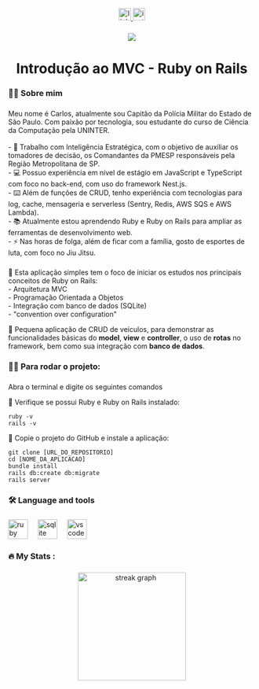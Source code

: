 <div align="center">
  <a href="www.linkedin.com/in/carlos-campanari" target="_blank">
    <img src="https://img.shields.io/static/v1?message=LinkedIn&logo=linkedin&label=&color=0077B5&logoColor=white&labelColor=&style=for-the-badge" height="25" alt="linkedin logo"  />
  </a>
  <a href="instagram.com/campanaricarlos" target="_blank">
    <img src="https://img.shields.io/static/v1?message=Instagram&logo=instagram&label=&color=E4405F&logoColor=white&labelColor=&style=for-the-badge" height="25" alt="instagram logo"  />
  </a>
</div>

###

<div align="center">
  <img src="https://visitor-badge.laobi.icu/badge?page_id=ccampa896.ccampa896&"  />
</div>

###

<h1 align="center">Introdução ao MVC - Ruby on Rails</h1>

###

<h3 align="left">👩‍💻  Sobre mim</h3>

###

<p align="left">Meu nome é Carlos, atualmente sou Capitão da Polícia Militar do Estado de São Paulo. Com paixão por tecnologia, sou estudante do curso de Ciência da Computação pela UNINTER.<br><br>- 🔭 Trabalho com Inteligência Estratégica, com o objetivo de auxiliar os tomadores de decisão, os Comandantes da PMESP responsáveis pela Região Metropolitana de SP.<br>- 💻 Possuo experiência em nível de estágio em JavaScript e TypeScript com foco no back-end, com uso do framework Nest.js.<br>- ⌨️ Além de funções de CRUD, tenho experiência com tecnologias para log, cache, mensageria e serverless (Sentry, Redis, AWS SQS e AWS Lambda).<br>- 📚 Atualmente estou aprendendo Ruby e Ruby on Rails para ampliar as ferramentas de desenvolvimento web.<br>- ⚡ Nas horas de folga, além de ficar com a família, gosto de esportes de luta, com foco no Jiu Jitsu.</p>

###

<p align="left">💎 Esta aplicação simples tem o foco de iniciar os estudos nos principais conceitos de Ruby on Rails:<br>- Arquitetura MVC<br>- Programação Orientada a Objetos<br>- Integração com banco de dados (SQLite)<br>- "convention over configuration"</p>

<p align="left">💎 Pequena aplicação de CRUD de veículos, para demonstrar as funcionalidades básicas do <strong>model</strong>, <strong>view</strong> e <strong>controller</strong>, o uso de <strong>rotas</strong> no framework, bem como sua integração com <strong>banco de dados</strong>.</p>

###

<h3 align="left">👩‍💻  Para rodar o projeto:</h3>

###

<p align="left">Abra o terminal e digite os seguintes comandos</p>

<p align="left">💎 Verifique se possui Ruby e Ruby on Rails instalado:</p>

```
ruby -v
rails -v
```

<p align="left">💎 Copie o projeto do GitHub e instale a aplicação:</p>

```
git clone [URL_DO_REPOSITORIO]
cd [NOME_DA_APLICACAO]
bundle install
rails db:create db:migrate
rails server
```

###

<h3 align="left">🛠 Language and tools</h3>

###

<div align="left">
  <img src="https://cdn.jsdelivr.net/gh/devicons/devicon/icons/ruby/ruby-plain-wordmark.svg" height="40" alt="ruby logo"  />
  <img width="12" />
  <img src="https://cdn.jsdelivr.net/gh/devicons/devicon/icons/sqlite/sqlite-original.svg" height="40" alt="sqlite logo"  />
  <img width="12" />
  <img src="https://cdn.jsdelivr.net/gh/devicons/devicon/icons/vscode/vscode-original.svg" height="40" alt="vscode logo"  />
</div>

###

<h3 align="left">🔥   My Stats :</h3>

###

<div align="center">
  <img src="https://streak-stats.demolab.com?user=ccampa896&locale=en&mode=daily&theme=dark&hide_border=false&border_radius=5&order=3" height="220" alt="streak graph"  />
</div>

###
